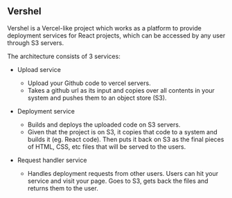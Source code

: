 ## Vershel

Vershel is a Vercel-like project which works as a platform to provide deployment services for React projects, which can be accessed by any user through S3 servers.

The architecture consists of 3 services:

- Upload service
  - Upload your Github code to vercel servers.
  - Takes a github url as its input and copies over all contents in your system and pushes them to an object store (S3).

- Deployment service
  - Builds and deploys the uploaded code on S3 servers.
  - Given that the project is on S3, it copies that code to a system and builds it (eg. React code). Then puts it back on S3 as the final pieces of HTML, CSS, etc files that will be served to the users.

- Request handler service
  - Handles deployment requests from other users. Users can hit your service and visit your page. Goes to S3, gets back the files and returns them to the user.
